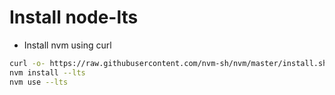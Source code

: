 Install node-lts
=====
* Install nvm using curl
```bash
curl -o- https://raw.githubusercontent.com/nvm-sh/nvm/master/install.sh | bash
nvm install --lts
nvm use --lts
```
